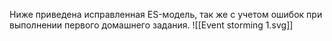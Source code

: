 Ниже приведена исправленная ES-модель, так же с учетом ошибок при выполнении первого домашнего задания.
![[Event storming 1.svg]]